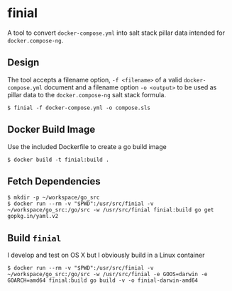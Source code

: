 # finial

A tool to convert `docker-compose.yml` into salt stack pillar data intended for
`docker.compose-ng`.

## Design

The tool accepts a filename option, `-f <filename>` of a valid
`docker-compose.yml` document and a filename option `-o <output>` to be used as
pillar data to the `docker.compose-ng` salt stack formula.

```shell
$ finial -f docker-compose.yml -o compose.sls
```

## Docker Build Image

Use the included Dockerfile to create a go build image

```shell
$ docker build -t finial:build .
```

## Fetch Dependencies

```shell
$ mkdir -p ~/workspace/go_src
$ docker run --rm -v "$PWD":/usr/src/finial -v ~/workspace/go_src:/go/src -w /usr/src/finial finial:build go get gopkg.in/yaml.v2
```

## Build `finial`

I develop and test on OS X but I obviously build in a Linux container

```shell
$ docker run --rm -v "$PWD":/usr/src/finial -v ~/workspace/go_src:/go/src -w /usr/src/finial -e GOOS=darwin -e GOARCH=amd64 finial:build go build -v -o finial-darwin-amd64
```
